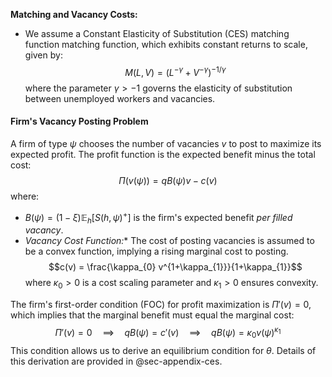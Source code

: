 **Matching and Vacancy Costs:**

- We assume a  Constant Elasticity of Substitution (CES) matching function  matching function, which exhibits constant returns to scale, given by:
$$
M(L, V) = (L^{-\gamma} + V^{-\gamma})^{-1/\gamma}
$$
where the parameter $\gamma > -1$ governs the elasticity of substitution between unemployed workers and vacancies. 
#### Firm's Vacancy Posting Problem

A firm of type $\psi$ chooses the number of vacancies $v$ to post to maximize its expected profit. The profit function is the expected benefit minus the total cost:
$$
\Pi(v(\psi)) = q B(\psi)  v - c(v)
$$
where:
*   $B(\psi) = (1-\xi)\mathbb{E}_h[S(h,\psi)^{+}]$ is the firm's expected benefit *per filled vacancy*.
*  *Vacancy Cost Function:** The cost of posting vacancies is assumed to be a convex function, implying a rising marginal cost to posting.
    $$c(v) = \frac{\kappa_{0} v^{1+\kappa_{1}}}{1+\kappa_{1}}$$
    where $\kappa_{0} > 0$ is a cost scaling parameter and $\kappa_{1} > 0$ ensures convexity.

The firm's first-order condition (FOC) for profit maximization is $\Pi'(v) = 0$, which implies that the marginal benefit must equal the marginal cost:
$$
\Pi'(v) = 0 \quad \implies \quad q B(\psi) = c'(v) \quad \implies \quad q B(\psi) = \kappa_{0} v(\psi)^{\kappa_{1}}
$$
This condition allows us to derive an equilibrium condition for $\theta$. Details of this derivation are provided in @sec-appendix-ces. 